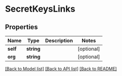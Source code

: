 # SecretKeysLinks

## Properties
Name | Type | Description | Notes
------------ | ------------- | ------------- | -------------
**self** | **string** |  | [optional] 
**org** | **string** |  | [optional] 

[[Back to Model list]](../README.md#documentation-for-models) [[Back to API list]](../README.md#documentation-for-api-endpoints) [[Back to README]](../README.md)


